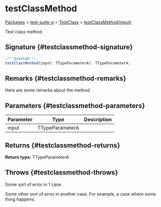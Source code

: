 # testClassMethod

[Packages](./) &gt; [test-suite-a](./test-suite-a/) &gt; [TestClass](./test-suite-a/testclass-class/) &gt; [testClassMethod(input)](./test-suite-a/testclass-class/testclassmethod-method)

Test class method

## Signature {#testclassmethod-signature}

```typescript
/** @sealed */
testClassMethod(input: TTypeParameterA): TTypeParameterA;
```

## Remarks {#testclassmethod-remarks}

Here are some remarks about the method

## Parameters {#testclassmethod-parameters}

| Parameter | Type | Description |
| --- | --- | --- |
| input | TTypeParameterA |  |

## Returns {#testclassmethod-returns}

**Return type:** TTypeParameterA

## Throws {#testclassmethod-throws}

Some sort of error in 1 case.

Some other sort of error in another case. For example, a case where some thing happens.
